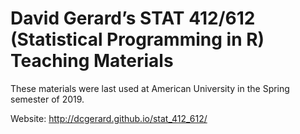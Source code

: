 # David Gerard’s STAT 412/612 (Statistical Programming in R) Teaching Materials

These materials were last used at American University in the Spring
semester of 2019.

Website: <http://dcgerard.github.io/stat_412_612/>
